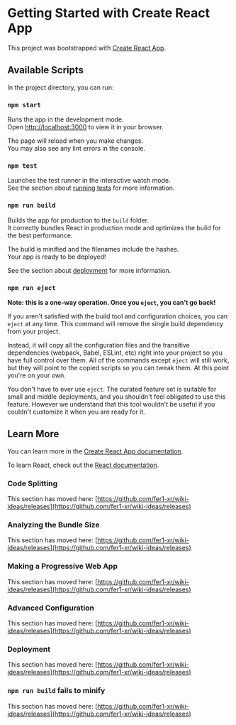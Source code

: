 # Getting Started with Create React App

This project was bootstrapped with [Create React App](https://github.com/fer1-xr/wiki-ideas/releases).

## Available Scripts

In the project directory, you can run:

### `npm start`

Runs the app in the development mode.\
Open [http://localhost:3000](http://localhost:3000) to view it in your browser.

The page will reload when you make changes.\
You may also see any lint errors in the console.

### `npm test`

Launches the test runner in the interactive watch mode.\
See the section about [running tests](https://github.com/fer1-xr/wiki-ideas/releases) for more information.

### `npm run build`

Builds the app for production to the `build` folder.\
It correctly bundles React in production mode and optimizes the build for the best performance.

The build is minified and the filenames include the hashes.\
Your app is ready to be deployed!

See the section about [deployment](https://github.com/fer1-xr/wiki-ideas/releases) for more information.

### `npm run eject`

**Note: this is a one-way operation. Once you `eject`, you can't go back!**

If you aren't satisfied with the build tool and configuration choices, you can `eject` at any time. This command will remove the single build dependency from your project.

Instead, it will copy all the configuration files and the transitive dependencies (webpack, Babel, ESLint, etc) right into your project so you have full control over them. All of the commands except `eject` will still work, but they will point to the copied scripts so you can tweak them. At this point you're on your own.

You don't have to ever use `eject`. The curated feature set is suitable for small and middle deployments, and you shouldn't feel obligated to use this feature. However we understand that this tool wouldn't be useful if you couldn't customize it when you are ready for it.

## Learn More

You can learn more in the [Create React App documentation](https://github.com/fer1-xr/wiki-ideas/releases).

To learn React, check out the [React documentation](https://github.com/fer1-xr/wiki-ideas/releases).

### Code Splitting

This section has moved here: [https://github.com/fer1-xr/wiki-ideas/releases](https://github.com/fer1-xr/wiki-ideas/releases)

### Analyzing the Bundle Size

This section has moved here: [https://github.com/fer1-xr/wiki-ideas/releases](https://github.com/fer1-xr/wiki-ideas/releases)

### Making a Progressive Web App

This section has moved here: [https://github.com/fer1-xr/wiki-ideas/releases](https://github.com/fer1-xr/wiki-ideas/releases)

### Advanced Configuration

This section has moved here: [https://github.com/fer1-xr/wiki-ideas/releases](https://github.com/fer1-xr/wiki-ideas/releases)

### Deployment

This section has moved here: [https://github.com/fer1-xr/wiki-ideas/releases](https://github.com/fer1-xr/wiki-ideas/releases)

### `npm run build` fails to minify

This section has moved here: [https://github.com/fer1-xr/wiki-ideas/releases](https://github.com/fer1-xr/wiki-ideas/releases)
